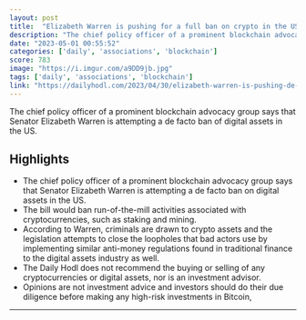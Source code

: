 ```yaml
---
layout: post
title:  "Elizabeth Warren is pushing for a full ban on crypto in the US - says Blockchain Association’s Jake Chervinsky"
description: "The chief policy officer of a prominent blockchain advocacy group says that Senator Elizabeth Warren is attempting a de facto ban of digital assets in the US."
date: "2023-05-01 00:55:52"
categories: ['daily', 'associations', 'blockchain']
score: 783
image: "https://i.imgur.com/a9DD9jb.jpg"
tags: ['daily', 'associations', 'blockchain']
link: "https://dailyhodl.com/2023/04/30/elizabeth-warren-is-pushing-de-facto-ban-on-crypto-in-the-us-says-blockchain-associations-jake-chervinsky/"
---
```


The chief policy officer of a prominent blockchain advocacy group says that Senator Elizabeth Warren is attempting a de facto ban of digital assets in the US.

## Highlights

- The chief policy officer of a prominent blockchain advocacy group says that Senator Elizabeth Warren is attempting a de facto ban on digital assets in the US.
- The bill would ban run-of-the-mill activities associated with cryptocurrencies, such as staking and mining.
- According to Warren, criminals are drawn to crypto assets and the legislation attempts to close the loopholes that bad actors use by implementing similar anti-money regulations found in traditional finance to the digital assets industry as well.
- The Daily Hodl does not recommend the buying or selling of any cryptocurrencies or digital assets, nor is an investment advisor.
- Opinions are not investment advice and investors should do their due diligence before making any high-risk investments in Bitcoin,

---
